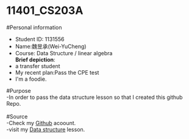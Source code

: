 # 11401_CS203A

#Personal information<br>
- Student ID: 1131556 <br>
- Name:魏昱承(Wei-YuCheng)  <br>
- Course: Data Structure / linear algebra  <br>
**Brief depiction**: <br>
- a transfer student<br>
- My recent plan:Pass the CPE test<br>
- I'm a foodie.<br>

#Purpose<br>
-In order to pass the data structure lesson so that I created this github Repo.<br>
<br>
#Source<br>
-Check my [Github](https://github.com/Ycwei01200/Ycwei01200.github.io) acoount.<br>
-visit my [Data structure](https://github.com/Ycwei01200/11401_CS203A) lesson.<br>

